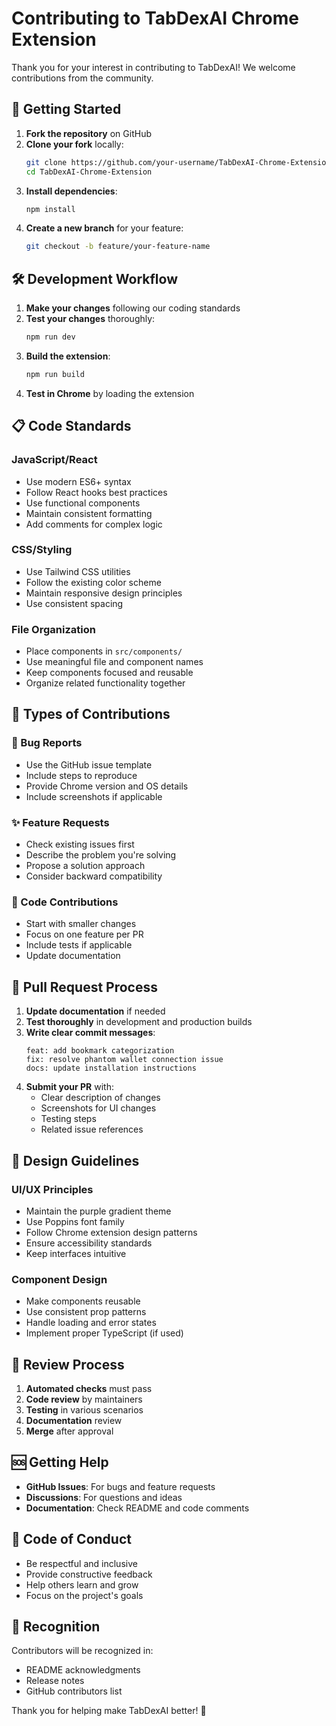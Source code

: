 # Contributing to TabDexAI Chrome Extension

Thank you for your interest in contributing to TabDexAI! We welcome contributions from the community.

## 🚀 Getting Started

1. **Fork the repository** on GitHub
2. **Clone your fork** locally:
   ```bash
   git clone https://github.com/your-username/TabDexAI-Chrome-Extension.git
   cd TabDexAI-Chrome-Extension
   ```
3. **Install dependencies**:
   ```bash
   npm install
   ```
4. **Create a new branch** for your feature:
   ```bash
   git checkout -b feature/your-feature-name
   ```

## 🛠️ Development Workflow

1. **Make your changes** following our coding standards
2. **Test your changes** thoroughly:
   ```bash
   npm run dev
   ```
3. **Build the extension**:
   ```bash
   npm run build
   ```
4. **Test in Chrome** by loading the extension

## 📋 Code Standards

### JavaScript/React
- Use modern ES6+ syntax
- Follow React hooks best practices
- Use functional components
- Maintain consistent formatting
- Add comments for complex logic

### CSS/Styling
- Use Tailwind CSS utilities
- Follow the existing color scheme
- Maintain responsive design principles
- Use consistent spacing

### File Organization
- Place components in `src/components/`
- Use meaningful file and component names
- Keep components focused and reusable
- Organize related functionality together

## 🎯 Types of Contributions

### 🐛 Bug Reports
- Use the GitHub issue template
- Include steps to reproduce
- Provide Chrome version and OS details
- Include screenshots if applicable

### ✨ Feature Requests
- Check existing issues first
- Describe the problem you're solving
- Propose a solution approach
- Consider backward compatibility

### 🔧 Code Contributions
- Start with smaller changes
- Focus on one feature per PR
- Include tests if applicable
- Update documentation

## 📝 Pull Request Process

1. **Update documentation** if needed
2. **Test thoroughly** in development and production builds
3. **Write clear commit messages**:
   ```
   feat: add bookmark categorization
   fix: resolve phantom wallet connection issue
   docs: update installation instructions
   ```
4. **Submit your PR** with:
   - Clear description of changes
   - Screenshots for UI changes
   - Testing steps
   - Related issue references

## 🎨 Design Guidelines

### UI/UX Principles
- Maintain the purple gradient theme
- Use Poppins font family
- Follow Chrome extension design patterns
- Ensure accessibility standards
- Keep interfaces intuitive

### Component Design
- Make components reusable
- Use consistent prop patterns
- Handle loading and error states
- Implement proper TypeScript (if used)

## 🚦 Review Process

1. **Automated checks** must pass
2. **Code review** by maintainers
3. **Testing** in various scenarios
4. **Documentation** review
5. **Merge** after approval

## 🆘 Getting Help

- **GitHub Issues**: For bugs and feature requests
- **Discussions**: For questions and ideas
- **Documentation**: Check README and code comments

## 📜 Code of Conduct

- Be respectful and inclusive
- Provide constructive feedback
- Help others learn and grow
- Focus on the project's goals

## 🎉 Recognition

Contributors will be recognized in:
- README acknowledgments
- Release notes
- GitHub contributors list

Thank you for helping make TabDexAI better! 🚀
